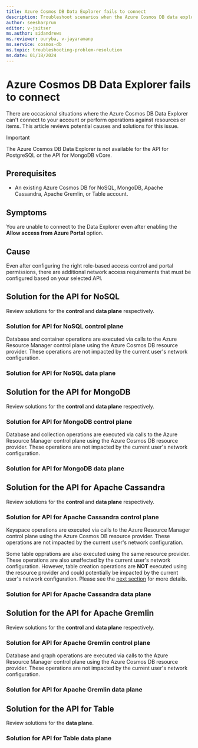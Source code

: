 ```yaml
---
title: Azure Cosmos DB Data Explorer fails to connect
description: Troubleshoot scenarios when the Azure Cosmos DB data explorer can't connect to an account and perform specific data-plane or control-plane operations.
author: seesharprun
editor: v-jsitser
ms.author: sidandrews
ms.reviewer: ouryba, v-jayaramanp
ms.service: cosmos-db
ms.topic: troubleshooting-problem-resolution
ms.date: 01/18/2024
---
```


# Azure Cosmos DB Data Explorer fails to connect

There are occasional situations where the Azure Cosmos DB Data Explorer can't connect to your account or perform operations against resources or items. This article reviews potential causes and solutions for this issue.

> [!IMPORTANT]
> The Azure Cosmos DB Data Explorer is not available for the API for PostgreSQL or the API for MongoDB vCore.

## Prerequisites

- An existing Azure Cosmos DB for NoSQL, MongoDB, Apache Cassandra, Apache Gremlin, or Table account.

## Symptoms

You are unable to connect to the Data Explorer even after enabling the **Allow access from Azure Portal** option.

## Cause

Even after configuring the right role-based access control and portal permissions, there are additional network access requirements that must be configured based on your selected API.

## Solution for the API for NoSQL

Review solutions for the **control** and **data plane** respectively.

### Solution for API for NoSQL control plane

Database and container operations are executed via calls to the Azure Resource Manager control plane using the Azure Cosmos DB resource provider. These operations are not impacted by the current user's network configuration.

### Solution for API for NoSQL data plane



## Solution for the API for MongoDB

Review solutions for the **control** and **data plane** respectively.

### Solution for API for MongoDB control plane

Database and collection operations are executed via calls to the Azure Resource Manager control plane using the Azure Cosmos DB resource provider. These operations are not impacted by the current user's network configuration.

### Solution for API for MongoDB data plane



## Solution for the API for Apache Cassandra

Review solutions for the **control** and **data plane** respectively.

### Solution for API for Apache Cassandra control plane

Keyspace operations are executed via calls to the Azure Resource Manager control plane using the Azure Cosmos DB resource provider. These operations are not impacted by the current user's network configuration.

Some table opprations are also executed using the same resource provider. These operations are also unaffected by the current user's network configuration. However, table creation operations are **NOT** executed using the resource provider and could potentially be impacted by the current user's network configuration. Please see the [next section](#solution-for-api-for-apache-cassandra-data-plane) for more details.

### Solution for API for Apache Cassandra data plane



## Solution for the API for Apache Gremlin

Review solutions for the **control** and **data plane** respectively.

### Solution for API for Apache Gremlin control plane

Database and graph operations are executed via calls to the Azure Resource Manager control plane using the Azure Cosmos DB resource provider. These operations are not impacted by the current user's network configuration.

### Solution for API for Apache Gremlin data plane



## Solution for the API for Table

Review solutions for the **data plane**.

### Solution for API for Table data plane


